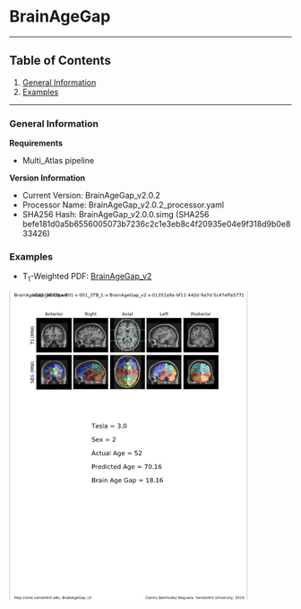 # BrainAgeGap

---
## Table of Contents
1. [General Information](https://github.com/VUIIS/vuiis-cci-info/blob/main/Available%20Pipelines/brainagegap.md#general-information)
2. [Examples](https://github.com/VUIIS/vuiis-cci-info/blob/main/Available%20Pipelines/brainagegap.md#examples)
---

### General Information

**Requirements**

- Multi_Atlas pipeline

**Version Information**

- Current Version: BrainAgeGap_v2.0.2
- Processor Name: BrainAgeGap_v2.0.2_processor.yaml
- SHA256 Hash: BrainAgeGap_v2.0.0.simg (SHA256 befe181d0a5b6556005073b7236c2c1e3eb8c4f20935e04e9f318d9b0e833426)

### Examples

- T<sub>1</sub>-Weighted PDF: [BrainAgeGap_v2](https://github.com/VUIIS/vuiis-cci-info/blob/main/Available%20Pipelines/pdfs/BrainAgeGap.pdf)

<img src="https://github.com/VUIIS/vuiis-cci-info/blob/main/Available%20Pipelines/images/BrainAgeGap.png" width="425" height="550">
